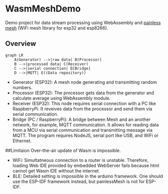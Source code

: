# WasmMeshDemo
Demo project for data stream processing using WebAssembly and [painless mesh](https://gitlab.com/painlessMesh/painlessMesh) (WiFi mesh library for esp32 and esp8266).

## Overview

```mermaid
graph LR
    A(Generator) -->|raw data| B(Processor)
    B -->|processed data| C(Receiver)
    C -->|serial connection| D[Bridge]
    D -->|MQTT| E((Data repository))
```

- Generator (ESP32): A mesh node generating and transmitting random numbers.
- Processor (ESP32): The processor gets data from the generator and calculate average using WebAssembly module.
- Receiver (ESP32): This node requires serial connection with a PC like RaspberryPi. It reveives data from the processor and send them via serial communication.
- Bridge (PC / RaspberryPi): A bridge between Mesh and an another network, for example, MQTT communication. It allows for reading data from a MCU via serial communication and transmitting message via MQTT. The program requires NodeJS, serial port like USB, and WiFi or Ethernet.

##Limitaion
Over-the-air update of Wasm is impossible. 
- WiFi: Simultatneous connection to a router is unstable. Therefore, loading Web IDE provided by embedded WebServer fails because html cannot get Wasm IDE without the internet.
- BLE: Detailed setting is impossible in the arduino framework. One should use the ESP-IDF framework instead, but painlessMesh is not for ESP-IDF.
